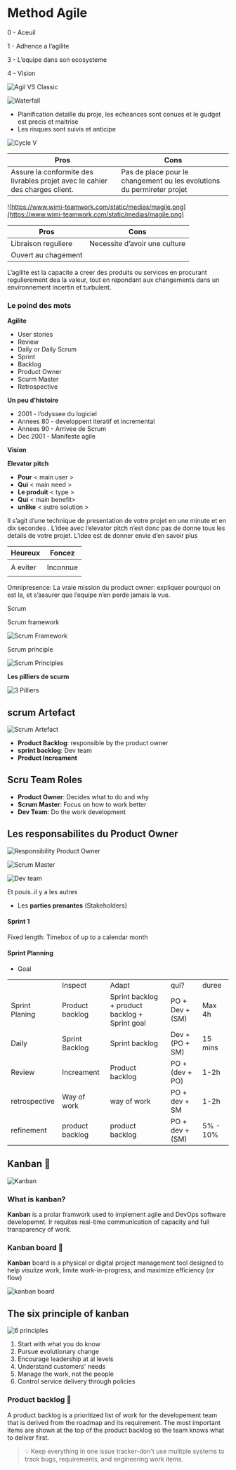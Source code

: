 # Method Agile

0 - Aceuil

1 - Adhence a l’agilite

3 - L’equipe dans son ecosysteme

4 - Vision

![Agil VS Classic](https://www.marine-guyot.ovh/wp-content/uploads/2018/06/schema-methode-classique-methode-agile.png)

![Waterfall](https://www.actitime.com/wp-content/uploads/2021/02/The-Waterfall-Model.svg)

- Planification detaille du proje, les echeances sont conues et le gudget est precis et maitrise
- Les risques sont suivis et anticipe

![Cycle V](https://www.manager-go.com/assets/Uploads/Cycle-V-min.png)

| Pros | Cons |
| --- | --- |
| Assure la conformite des livrables projet avec le cahier des charges client. | Pas de place pour le changement ou les evolutions du permireter projet |

![https://www.wimi-teamwork.com/static/medias/magile.png](https://www.wimi-teamwork.com/static/medias/magile.png)

| Pros | Cons |
| --- | --- |
| Libraison reguliere | Necessite d’avoir une culture |
| Ouvert au chagement |  |

L’agilite est la capacite a creer des produits ou services en procurant regulierement dea la valeur, tout en repondant aux changements dans un environnement incertin et turbulent.

### Le poind des mots

**Agilite**

- User stories
- Review
- Daily or Daily Scrum
- Sprint
- Backlog
- Product Owner
- Scurm Master
- Retrospective

**Un peu d’histoire**

- 2001 - l’odyssee du logiciel
- Annees 80 - developpent iteratif et incremental
- Annees 90 - Arrivee de Scrum
- Dec 2001 - Manifeste agile

**Vision**

**Elevator pitch**

- **Pour** < main user >
- **Qui** < main need >
- **Le produit** < type >
- **Qui** < main benefit>
- **unlike** < autre solution >

Il s’agit d’une technique de presentation de votre projet en une minute et en dix secondes . L’idee avec l’elevator pitch n’est donc pas de donne tous les details de votre projet. L’idee est de donner envie d’en savoir plus

| Heureux | Foncez |
| --- | --- |
|  |  |
| A eviter | Inconnue |
|  |  |

Omnipresence: La vraie mission du product owner: expliquer pourquoi on est la, et s’assurer que l’equipe n’en perde jamais la vue.

Scrum

Scrum framework

![Scrum Framework](https://scrumorg-website-prod.s3.amazonaws.com/drupal/inline-images/2023-09/scrum-framework-9.29.23.png)

Scrum principle

![Scrum Principles](https://www.quality-assurance-solutions.com/images/xScrum-Framework-ppt.jpg.pagespeed.ic.USQf3IWxwg.webp)

**Les pilliers de scurm**

![3 Pilliers](https://www.visual-paradigm.com/servlet/editor-content/scrum/what-are-scrum-three-pillars/sites/7/2018/10/01-three-pillars-of-scrum.png)

## scrum Artefact

![Scrum Artefact](https://i0.wp.com/blog.knoldus.com/wp-content/uploads/2022/04/artifacts.jpg?w=840&ssl=1)

- **Product Backlog**: responsible by the product owner
- **sprint backlog**: Dev team
- **Product Increament**

## Scru Team Roles
- **Product Owner**: Decides what to do and why
- **Scrum Master**: Focus on how to work better
- **Dev Team**: Do the work development

## Les responsabilites du Product Owner
![Responsibility Product Owner](https://www.tuleap.org/wp-content/uploads/2021/02/po-responsibility-en-white-1024x644.png)

![Scrum Master](https://www.tuleap.org/wp-content/uploads/2020/04/agile-bon-scrum-master-fr-white-1024x427.png)

![Dev team](https://wac-cdn.atlassian.com/dam/jcr:f085fea0-5149-4b9a-9fe1-7e9fd32dc0da/Scrum-Development%20team-revised.png?cdnVersion=1277)

Et pouis..il y a les autres
- Les **parties prenantes** (Stakeholders)

#### Sprint 1
Fixed length: Timebox of up to a calendar month
#### Sprint Planning
- Goal

<table>
<tr>
    <td></td>
    <td>Inspect</td>
    <td>Adapt</td>
    <td>qui?</td>
    <td>duree</td>
</tr>
<tr>
    <td>Sprint Planing</td>
    <td>Product backlog</td>
    <td>Sprint backlog + product backlog + Sprint goal</td>
    <td>PO + Dev + (SM)</td>
    <td>Max 4h</td>
</tr>
<tr>
    <td>Daily</td>
    <td>Sprint Backlog</td>
    <td>Sprint backlog</td>
    <td>Dev + (PO + SM)</td>
    <td>15 mins</td>
</tr>
<tr>
    <td>Review</td>
    <td>Increament</td>
    <td>Product backlog</td>
    <td>PO + (dev + PO) </td>
    <td>1-2h</td>
</tr>
<tr>
    <td>retrospective</td>
    <td>Way of work</td>
    <td>way of work</td>
    <td>PO + dev + SM </td>
    <td>1-2h</td>
</tr>
<tr>
    <td>refinement</td>
    <td>product backlog</td>
    <td>product backlog</td>
    <td>PO + dev + (SM) </td>
    <td>5% - 10%</td>
</tr>
</table>

## Kanban :rocket:
![Kanban](https://organisologie.com/wp-content/uploads/2021/02/la-me%CC%81thode-kanban-1024x768.jpg)

### What is kanban?
**Kanban** is a prolar framwork used to implement agile and DevOps software developemnt. Ir requites real-time communication of capacity and full transparency of work.

### Kanban board :tulip:
**Kanban** board is a physical or digital project management tool designed to help visulize work, limite work-in-progress, and maximize efficiency (or flow)

![kanban board](https://wac-cdn.atlassian.com/dam/jcr:20386fdc-1de9-43ab-8ae6-4564aa8e7e94/image4.png?cdnVersion=1280)

## The six principle of kanban

![6 principles](https://www.agile42.com/en/wp-content/uploads/sites/2/2022/11/Kanban_Principles-e1668067978990.png)

1. Start with what you do know
2. Pursue evolutionary change
3. Encourage leadership at al levels
4. Understand customers' needs
5. Manage the work, not the people
6. Control service delivery through policies

### Product backlog :book:
A product backlog is a prioritized list of work for the developement team that is derived from the roadmap and its requirement. The most important items are shown at the top of the product backlog so the team knows what to deliver first.

>:bulb: Keep everything in one issue tracker-don't use mulitple systems to track bugs, requirements, and engineering work items.

